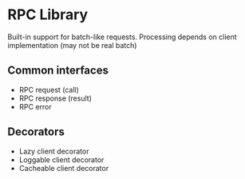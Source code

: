 # RPC Library

Built-in support for batch-like requests. Processing depends on client implementation (may not be real batch)

## Common interfaces
  * RPC request (call)
  * RPC response (result)
  * RPC error
## Decorators
  * Lazy client decorator
  * Loggable client decorator
  * Cacheable client decorator
